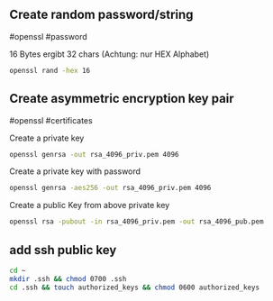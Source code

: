 ## Create random password/string
#openssl #password

16 Bytes ergibt 32 chars (Achtung: nur HEX Alphabet)

```bash
openssl rand -hex 16
```

## Create asymmetric encryption key pair
#openssl #certificates

Create a private key

```bash
openssl genrsa -out rsa_4096_priv.pem 4096
```

Create a private key with password

```bash
openssl genrsa -aes256 -out rsa_4096_priv.pem 4096
```

Create a public Key from above private key

```bash
openssl rsa -pubout -in rsa_4096_priv.pem -out rsa_4096_pub.pem
```

## add ssh public key

```bash
cd ~
mkdir .ssh && chmod 0700 .ssh
cd .ssh && touch authorized_keys && chmod 0600 authorized_keys
```